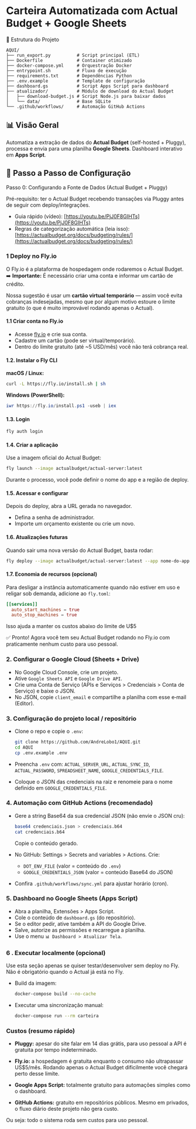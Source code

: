 # Carteira Automatizada com Actual Budget + Google Sheets

📂 Estrutura do Projeto
```
AQUI/
├── run_export.py          # Script principal (ETL)
├── Dockerfile             # Container otimizado
├── docker-compose.yml     # Orquestração Docker
├── entrypoint.sh          # Fluxo de execução
├── requirements.txt       # Dependências Python
├── .env.example           # Template de configuração
├── dashboard.gs           # Script Apps Script para dashboard
├── atualizador/           # Módulo de download do Actual Budget
│   ├── download-budget.js # Script Node.js para baixar dados
│   └── data/              # Base SQLite
└── .github/workflows/     # Automação GitHub Actions
```

## 📊 Visão Geral

Automatiza a extração de dados do **Actual Budget** (self-hosted + Pluggy), processa e envia para uma planilha **Google Sheets**. Dashboard interativo em **Apps Script**.

## 🚀 Passo a Passo de Configuração

Passo 0: Configurando a Fonte de Dados (Actual Budget + Pluggy)

Pré-requisito: ter o Actual Budget recebendo transações via Pluggy antes de seguir com deploy/integrações.

* Guia rápido (vídeo): [https://youtu.be/PjJ0F8GIHTs](https://youtu.be/PjJ0F8GIHTs)
* Regras de categorização automática (leia isso): [https://actualbudget.org/docs/budgeting/rules/](https://actualbudget.org/docs/budgeting/rules/)

### 1 Deploy no Fly.io

O Fly.io é a plataforma de hospedagem onde rodaremos o Actual Budget.  
➡️ **Importante:** É necessário criar uma conta e informar um cartão de crédito.  

Nossa sugestão é usar um **cartão virtual temporário** — assim você evita cobranças indesejadas, mesmo que por algum motivo estoure o limite gratuito (o que é muito improvável rodando apenas o Actual).

#### 1.1 Criar conta no Fly.io
- Acesse [fly.io](https://fly.io) e crie sua conta.
- Cadastre um cartão (pode ser virtual/temporário).  
- Dentro do limite gratuito (até ~5 USD/mês) você não terá cobrança real.

#### 1.2. Instalar o Fly CLI

**macOS / Linux:**
```bash
curl -L https://fly.io/install.sh | sh
````

**Windows (PowerShell):**

```powershell
iwr https://fly.io/install.ps1 -useb | iex
```

#### 1.3. Login

```bash
fly auth login
```

#### 1.4. Criar a aplicação

Use a imagem oficial do Actual Budget:

```bash
fly launch --image actualbudget/actual-server:latest
```

Durante o processo, você pode definir o nome do app e a região de deploy.

#### 1.5. Acessar e configurar

Depois do deploy, abra a URL gerada no navegador.

* Defina a senha de administrador.
* Importe um orçamento existente ou crie um novo.

#### 1.6. Atualizações futuras

Quando sair uma nova versão do Actual Budget, basta rodar:

```bash
fly deploy --image actualbudget/actual-server:latest --app nome-do-app
```

#### 1.7. Economia de recursos (opcional)

Para desligar a instância automaticamente quando não estiver em uso e religar sob demanda, adicione ao `fly.toml`:

```toml
[[services]]
  auto_start_machines = true
  auto_stop_machines = true
```

Isso ajuda a manter os custos abaixo do limite de U$5

✅ Pronto! Agora você tem seu Actual Budget rodando no Fly.io com praticamente nenhum custo para uso pessoal.


### 2. Configurar o Google Cloud (Sheets + Drive)

* No Google Cloud Console, crie um projeto.
* Ative `Google Sheets API` e `Google Drive API`.
* Crie uma Conta de Serviço (APIs e Serviços > Credenciais > Conta de Serviço) e baixe o JSON.
* No JSON, copie `client_email` e compartilhe a planilha com esse e‑mail (Editor).

### 3. Configuração do projeto local / repositório

* Clone o repo e copie o `.env`:

  ```bash
  git clone https://github.com/AndreLobo1/AQUI.git
  cd AQUI
  cp .env.example .env
  ```
* Preencha `.env` com: `ACTUAL_SERVER_URL`, `ACTUAL_SYNC_ID`, `ACTUAL_PASSWORD`, `SPREADSHEET_NAME`, `GOOGLE_CREDENTIALS_FILE`.
* Coloque o JSON das credenciais na raiz e renomeie para o nome definido em `GOOGLE_CREDENTIALS_FILE`.

### 4. Automação com GitHub Actions (recomendado)

* Gere a string Base64 da sua credencial JSON (não envie o JSON cru):

  ```bash
  base64 credenciais.json > credenciais.b64
  cat credenciais.b64
  ```

  Copie o conteúdo gerado.
* No GitHub: Settings > Secrets and variables > Actions. Crie:

  * `DOT_ENV_FILE` (valor = conteúdo do `.env`)
  * `GOOGLE_CREDENTIALS_JSON` (valor = conteúdo Base64 do JSON)
* Confira `.github/workflows/sync.yml` para ajustar horário (cron).

### 5. Dashboard no Google Sheets (Apps Script)

* Abra a planilha, Extensões > Apps Script.
* Cole o conteúdo de `dashboard.gs` (do repositório).
* Se o editor pedir, ative também a API do Google Drive.
* Salve, autorize as permissões e recarregue a planilha.
* Use o menu `📊 Dashboard > Atualizar Tela`.

### 6 . Executar localmente (opcional)

Use esta seção apenas se quiser testar/desenvolver sem deploy no Fly. Não é obrigatório quando o Actual já está no Fly.

* Build da imagem:

  ```bash
  docker-compose build --no-cache
  ```
* Executar uma sincronização manual:

  ```bash
  docker-compose run --rm carteira
  ```

### Custos (resumo rápido)

- **Pluggy:** apesar do site falar em 14 dias grátis, para uso pessoal a API é gratuita por tempo indeterminado.

- **Fly.io:** a hospedagem é gratuita enquanto o consumo não ultrapassar US$5/mês. Rodando apenas o Actual Budget dificilmente você chegará perto desse limite.

- **Google Apps Script:** totalmente gratuito para automações simples como o dashboard.

- **GitHub Actions:** gratuito em repositórios públicos. Mesmo em privados, o fluxo diário deste projeto não gera custo.

Ou seja: todo o sistema roda sem custos para uso pessoal.
